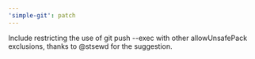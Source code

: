 ```yaml
---
'simple-git': patch
---
```


Include restricting the use of git push --exec with other allowUnsafePack exclusions, thanks to @stsewd for the suggestion.
